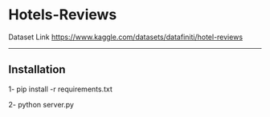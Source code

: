 # Hotels-Reviews
Dataset Link https://www.kaggle.com/datasets/datafiniti/hotel-reviews

------------
Installation
------------
1- pip install -r requirements.txt

2- python server.py
